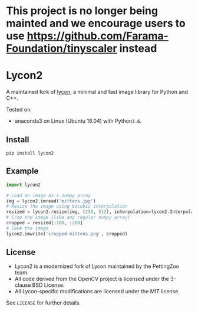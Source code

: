 # This project is no longer being mainted and we encourage users to use https://github.com/Farama-Foundation/tinyscaler instead

# Lycon2

A maintained fork of [lycon](https://github.com/ethereon/lycon), a minimal and fast image library for Python and C++.

Tested on:

- anaconda3 on Linux (Ubuntu 18.04) with Python`3.6`.

## Install

```
pip install lycon2
```

## Example

```python
import lycon2

# Load an image as a numpy array
img = lycon2.imread('mittens.jpg')
# Resize the image using bicubic interpolation
resized = lycon2.resize(img, (256, 512), interpolation=lycon2.Interpolation.CUBIC)
# Crop the image (like any regular numpy array)
cropped = resized[:100, :200]
# Save the image
lycon2.imwrite('cropped-mittens.png', cropped)
```

## License

- Lycon2 is a modernized fork of Lycon maintained by the PettingZoo team.
- All code derived from the OpenCV project is licensed under the 3-clause BSD License.
- All Lycon-specific modifications are licensed under the MIT license.

See `LICENSE` for further details.
